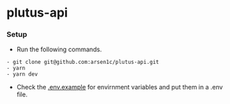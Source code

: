 # plutus-api

### Setup
- Run the following commands.
```
- git clone git@github.com:arsen1c/plutus-api.git
- yarn 
- yarn dev
```
- Check the [.env.example](https://github.com/arsen1c/plutus-api/blob/master/.env.example) for envirnment variables and put them in a .env file.
